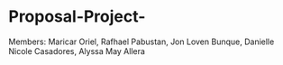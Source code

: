 # Proposal-Project-
Members: Maricar Oriel, Rafhael Pabustan,  Jon Loven Bunque, Danielle Nicole Casadores, Alyssa May Allera

